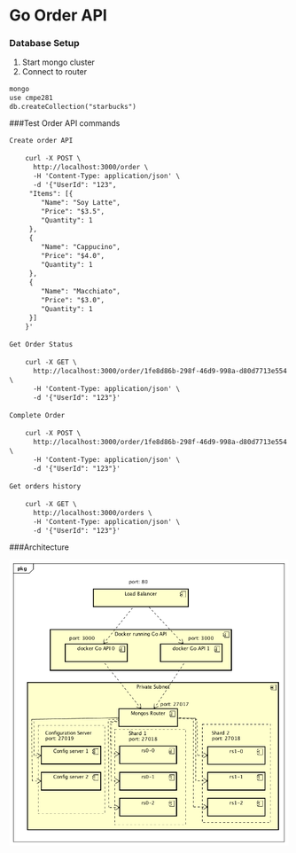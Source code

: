 # Go Order API

### Database Setup

1. Start mongo cluster
2. Connect to router

```
mongo
use cmpe281
db.createCollection("starbucks")
```

###Test Order API commands

```
Create order API

    curl -X POST \
      http://localhost:3000/order \
      -H 'Content-Type: application/json' \
      -d '{"UserId": "123",
     "Items": [{
        "Name": "Soy Latte",
        "Price": "$3.5",
        "Quantity": 1
     },
     {
        "Name": "Cappucino",
        "Price": "$4.0",
        "Quantity": 1
     },
     {
        "Name": "Macchiato",
        "Price": "$3.0",
        "Quantity": 1
     }]
    }'

Get Order Status

    curl -X GET \
      http://localhost:3000/order/1fe8d86b-298f-46d9-998a-d80d7713e554 \
      -H 'Content-Type: application/json' \
      -d '{"UserId": "123"}'

Complete Order

    curl -X POST \
      http://localhost:3000/order/1fe8d86b-298f-46d9-998a-d80d7713e554 \
      -H 'Content-Type: application/json' \
      -d '{"UserId": "123"}'

Get orders history

    curl -X GET \
      http://localhost:3000/orders \
      -H 'Content-Type: application/json' \
      -d '{"UserId": "123"}'
```

###Architecture

![Order Deployment Diagram](./diagram/Diagram.png)